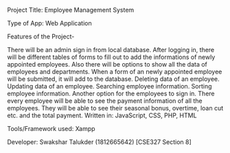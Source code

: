 Project Title: Employee Management System

Type of App: Web Application

Features of the Project-

There will be an admin sign in from local database.
After logging in, there will be different tables of forms to fill out to add the informations of newly appointed employees.
Also there will be options to show all the data of employees and departments.
When a form of an newly appointed employee will be submitted, it will add to the database.
Deleting data of an employee.
Updating data of an employee.
Searching employee information.
Sorting employee information.
Another option for the employees to sign in.
There every employee will be able to see the payment information of all the employees. They will be able to see their seasonal bonus, overtime, loan cut etc. and the total payment.
Written in: JavaScript, CSS, PHP, HTML

Tools/Framework used: Xampp

Developer: Swakshar Talukder (1812665642) [CSE327 Section 8]
